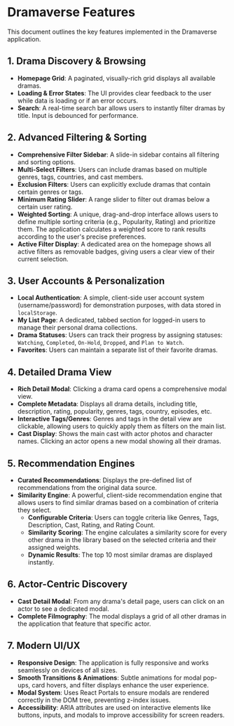 # Dramaverse Features

This document outlines the key features implemented in the Dramaverse application.

## 1. Drama Discovery & Browsing
- **Homepage Grid**: A paginated, visually-rich grid displays all available dramas.
- **Loading & Error States**: The UI provides clear feedback to the user while data is loading or if an error occurs.
- **Search**: A real-time search bar allows users to instantly filter dramas by title. Input is debounced for performance.

## 2. Advanced Filtering & Sorting
- **Comprehensive Filter Sidebar**: A slide-in sidebar contains all filtering and sorting options.
- **Multi-Select Filters**: Users can include dramas based on multiple genres, tags, countries, and cast members.
- **Exclusion Filters**: Users can explicitly exclude dramas that contain certain genres or tags.
- **Minimum Rating Slider**: A range slider to filter out dramas below a certain user rating.
- **Weighted Sorting**: A unique, drag-and-drop interface allows users to define multiple sorting criteria (e.g., Popularity, Rating) and prioritize them. The application calculates a weighted score to rank results according to the user's precise preferences.
- **Active Filter Display**: A dedicated area on the homepage shows all active filters as removable badges, giving users a clear view of their current selection.

## 3. User Accounts & Personalization
- **Local Authentication**: A simple, client-side user account system (username/password) for demonstration purposes, with data stored in `localStorage`.
- **My List Page**: A dedicated, tabbed section for logged-in users to manage their personal drama collections.
- **Drama Statuses**: Users can track their progress by assigning statuses: `Watching`, `Completed`, `On-Hold`, `Dropped`, and `Plan to Watch`.
- **Favorites**: Users can maintain a separate list of their favorite dramas.

## 4. Detailed Drama View
- **Rich Detail Modal**: Clicking a drama card opens a comprehensive modal view.
- **Complete Metadata**: Displays all drama details, including title, description, rating, popularity, genres, tags, country, episodes, etc.
- **Interactive Tags/Genres**: Genres and tags in the detail view are clickable, allowing users to quickly apply them as filters on the main list.
- **Cast Display**: Shows the main cast with actor photos and character names. Clicking an actor opens a new modal showing all their dramas.

## 5. Recommendation Engines
- **Curated Recommendations**: Displays the pre-defined list of recommendations from the original data source.
- **Similarity Engine**: A powerful, client-side recommendation engine that allows users to find similar dramas based on a combination of criteria they select.
    - **Configurable Criteria**: Users can toggle criteria like Genres, Tags, Description, Cast, Rating, and Rating Count.
    - **Similarity Scoring**: The engine calculates a similarity score for every other drama in the library based on the selected criteria and their assigned weights.
    - **Dynamic Results**: The top 10 most similar dramas are displayed instantly.

## 6. Actor-Centric Discovery
- **Cast Detail Modal**: From any drama's detail page, users can click on an actor to see a dedicated modal.
- **Complete Filmography**: The modal displays a grid of all other dramas in the application that feature that specific actor.

## 7. Modern UI/UX
- **Responsive Design**: The application is fully responsive and works seamlessly on devices of all sizes.
- **Smooth Transitions & Animations**: Subtle animations for modal pop-ups, card hovers, and filter displays enhance the user experience.
- **Modal System**: Uses React Portals to ensure modals are rendered correctly in the DOM tree, preventing z-index issues.
- **Accessibility**: ARIA attributes are used on interactive elements like buttons, inputs, and modals to improve accessibility for screen readers.
